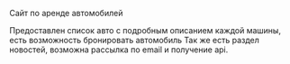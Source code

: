 Сайт по аренде автомобилей

Предоставлен список авто с подробным описанием каждой машины, есть возможность бронировать автомобиль
Так же есть раздел новостей, возможна рассылка по email и получение api.
